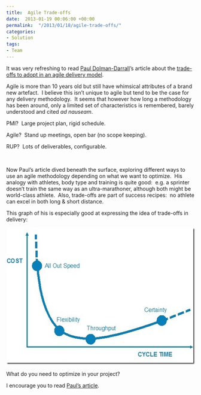```yaml
---
title:  Agile Trade-offs
date:  2013-01-19 00:06:00 +00:00
permalink:  "/2013/01/18/agile-trade-offs/"
categories:
- Solution
tags:
- Team
---
```

<p>It was very refreshing to read <a href="http://www.infoq.com/author/Paul-Dolman%7EDarrall">Paul Dolman-Darrall</a>’s article about the <a href="http://www.infoq.com/articles/tradeoff_certainty">trade-offs to adopt in an agile delivery model</a>.</p>  <p>Agile is more than 10 years old but still have whimsical attributes of a brand new artefact.&#160; I believe this isn’t unique to agile but tend to be the case for any delivery methodology.&#160; It seems that however how long a methodology has been around, only a limited set of characteristics is remembered, barely understood and cited <em>ad nauseam</em>.</p>  <p>PMI?&#160; Large project plan, rigid schedule.</p>  <p>Agile?&#160; Stand up meetings, open bar (no scope keeping).</p>  <p>RUP?&#160; Lots of deliverables, configurable.</p>  <p>&#160;</p>  <p>Now Paul’s article dived beneath the surface, exploring different ways to use an agile methodology depending on what we want to optimize.&#160; His analogy with athletes, body type and training is quite good:&#160; e.g. a sprinter doesn’t train the same way as an ultra-marathoner, although both might be world-class athlete.&#160; Also, trade-offs are part of success recipes:&#160; no athlete can excel in both long &amp; short distance.</p>  <p>This graph of his is especially good at expressing the idea of trade-offs in delivery:</p>  <p><a href="assets/2013/1/agile-trade-offs/6fig1.jpg"><img style="background-image:none;border-bottom:0;border-left:0;padding-left:0;padding-right:0;display:inline;border-top:0;border-right:0;padding-top:0;" title="6fig1" border="0" alt="6fig1" src="assets/2013/1/agile-trade-offs/6fig1_thumb.jpg" width="529" height="365" /></a></p>  <p>What do you need to optimize in your project?</p>  <p>I encourage you to read <a href="http://www.infoq.com/articles/tradeoff_certainty">Paul’s article</a>.</p>